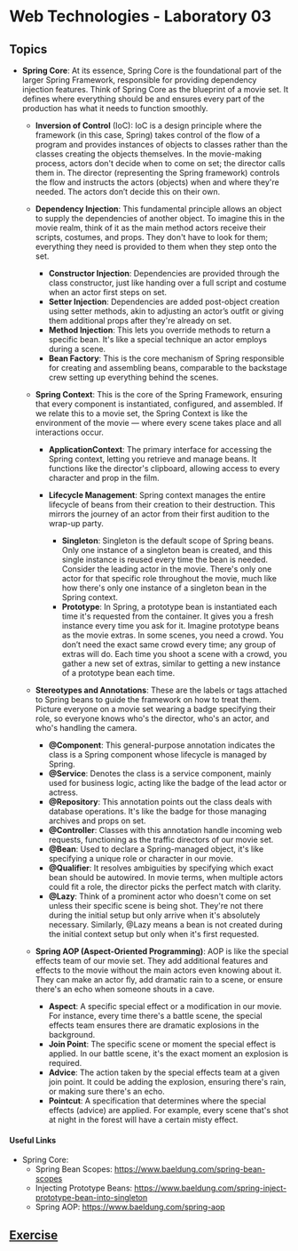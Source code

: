 # Web Technologies - Laboratory 03

## Topics

- **Spring Core**: At its essence, Spring Core is the foundational part of the larger Spring Framework, responsible for providing dependency injection
  features. Think of Spring Core as the blueprint of a movie set. It defines where everything should be and ensures every part of the production has
  what it needs to function smoothly.

    - **Inversion of Control** (IoC): IoC is a design principle where the framework (in this case, Spring) takes control of the flow of a program and
      provides instances of objects to classes rather than the classes creating the objects themselves. In the movie-making process, actors don't
      decide when to come on set; the director calls them in. The director (representing the Spring framework) controls the flow and instructs the
      actors (objects) when and where they're needed. The actors don’t decide this on their own.

    - **Dependency Injection**: This fundamental principle allows an object to supply the dependencies of another object. To imagine this in the movie
      realm, think of it as the main method actors receive their scripts, costumes, and props. They don't have to look for them; everything they need
      is provided to them when they step onto the set.

        - **Constructor Injection**: Dependencies are provided through the class constructor, just like handing over a full script and costume when an
          actor first steps on set.
        - **Setter Injection**: Dependencies are added post-object creation using setter methods, akin to adjusting an actor’s outfit or giving them
          additional props after they're already on set.
        - **Method Injection**: This lets you override methods to return a specific bean. It's like a special technique an actor employs during a
          scene.
        - **Bean Factory**: This is the core mechanism of Spring responsible for creating and assembling beans, comparable to the backstage crew
          setting up everything behind the scenes.

    - **Spring Context**: This is the core of the Spring Framework, ensuring that every component is instantiated, configured, and assembled. If we
      relate this to a movie set, the Spring Context is like the environment of the movie — where every scene takes place and all interactions occur.

        - **ApplicationContext**: The primary interface for accessing the Spring context, letting you retrieve and manage beans. It functions like the
          director's clipboard, allowing access to every character and prop in the film.
        - **Lifecycle Management**: Spring context manages the entire lifecycle of beans from their creation to their destruction. This mirrors the
          journey of an actor from their first audition to the wrap-up party.

            - **Singleton**: Singleton is the default scope of Spring beans. Only one instance of a singleton bean is created, and this single
              instance is reused every time the bean is needed. Consider the leading actor in the movie. There's only one actor for that specific role
              throughout the movie, much like how there's only one instance of a singleton bean in the Spring context.
            - **Prototype**: In Spring, a prototype bean is instantiated each time it's requested from the container. It gives you a fresh instance
              every time you ask for it. Imagine prototype beans as the movie extras. In some scenes, you need a crowd. You don’t need the exact same
              crowd every time; any group of extras will do. Each time you shoot a scene with a crowd, you gather a new set of extras, similar to
              getting a new instance of a prototype bean each time.

    - **Stereotypes and Annotations**: These are the labels or tags attached to Spring beans to guide the framework on how to treat them. Picture
      everyone on a movie set wearing a badge specifying their role, so everyone knows who's the director, who's an actor, and who's handling the
      camera.

        - **@Component**: This general-purpose annotation indicates the class is a Spring component whose lifecycle is managed by Spring.
        - **@Service**: Denotes the class is a service component, mainly used for business logic, acting like the badge of the lead actor or actress.
        - **@Repository**: This annotation points out the class deals with database operations. It's like the badge for those managing archives and
          props on set.
        - **@Controller**: Classes with this annotation handle incoming web requests, functioning as the traffic directors of our movie set.
        - **@Bean**: Used to declare a Spring-managed object, it's like specifying a unique role or character in our movie.
        - **@Qualifier**: It resolves ambiguities by specifying which exact bean should be autowired. In movie terms, when multiple actors could fit a
          role, the director picks the perfect match with clarity.
        - **@Lazy**: Think of a prominent actor who doesn't come on set unless their specific scene is being shot. They're not there during the
          initial setup but only arrive when it's absolutely necessary. Similarly, @Lazy means a bean is not created during the initial context setup
          but only when it's first requested.

    - **Spring AOP (Aspect-Oriented Programming)**: AOP is like the special effects team of our movie set. They add additional features and effects to
      the movie without the main actors even knowing about it. They can make an actor fly, add dramatic rain to a scene, or ensure there's an echo
      when someone shouts in a cave.

        - **Aspect**: A specific special effect or a modification in our movie. For instance, every time there's a battle scene, the special effects
          team ensures there are dramatic explosions in the background.
        - **Join Point**: The specific scene or moment the special effect is applied. In our battle scene, it's the exact moment an explosion is
          required.
        - **Advice**: The action taken by the special effects team at a given join point. It could be adding the explosion, ensuring there's rain, or
          making sure there's an echo.
        - **Pointcut**: A specification that determines where the special effects (advice) are applied. For example, every scene that's shot at night
          in the forest will have a certain misty effect.

#### Useful Links

- Spring Core:
    - Spring Bean Scopes: https://www.baeldung.com/spring-bean-scopes
    - Injecting Prototype Beans: https://www.baeldung.com/spring-inject-prototype-bean-into-singleton
    - Spring AOP: https://www.baeldung.com/spring-aop

## [Exercise](Example%2000/README.md)